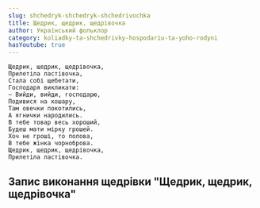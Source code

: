 ```yaml
---
slug: shchedryk-shchedryk-shchedrivochka
title: Щедрик, щедрик, щедрівочка
author: Український фольклор
category: koliadky-ta-shchedrivky-hospodariu-ta-yoho-rodyni
hasYoutube: true
---
```

```
Щедрик, щедрик, щедрівочка,
Прилетіла ластівочка,
Стала собі щебетати,
Господаря викликати:
– Вийди, вийди, господарю,
Подивися на кошару,
Там овечки покотились,
А ягнички народились.
В тебе товар весь хороший,
Будеш мати мірку грошей.
Хоч не гроші, то полова,
В тебе жінка чорноброва.
Щедрик, щедрик, щедрівочка,
Прилетіла ластівочка.
```

## Запис виконання щедрівки "Щедрик, щедрик, щедрівочка"

<YoutubeIframe id="GqeJ38DThVc" className="md:w-4/5" />
